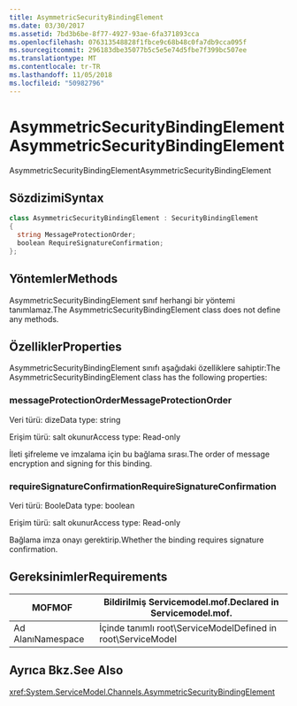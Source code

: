 ```yaml
---
title: AsymmetricSecurityBindingElement
ms.date: 03/30/2017
ms.assetid: 7bd3b6be-8f77-4927-93ae-6fa371893cca
ms.openlocfilehash: 076313548828f1fbce9c68b48c0fa7db9cca095f
ms.sourcegitcommit: 296183dbe35077b5c5e5e74d5fbe7f399bc507ee
ms.translationtype: MT
ms.contentlocale: tr-TR
ms.lasthandoff: 11/05/2018
ms.locfileid: "50982796"
---
```

# <a name="asymmetricsecuritybindingelement"></a><span data-ttu-id="fba84-102">AsymmetricSecurityBindingElement</span><span class="sxs-lookup"><span data-stu-id="fba84-102">AsymmetricSecurityBindingElement</span></span>
<span data-ttu-id="fba84-103">AsymmetricSecurityBindingElement</span><span class="sxs-lookup"><span data-stu-id="fba84-103">AsymmetricSecurityBindingElement</span></span>  
  
## <a name="syntax"></a><span data-ttu-id="fba84-104">Sözdizimi</span><span class="sxs-lookup"><span data-stu-id="fba84-104">Syntax</span></span>  
  
```csharp
class AsymmetricSecurityBindingElement : SecurityBindingElement  
{  
  string MessageProtectionOrder;  
  boolean RequireSignatureConfirmation;  
};  
```  
  
## <a name="methods"></a><span data-ttu-id="fba84-105">Yöntemler</span><span class="sxs-lookup"><span data-stu-id="fba84-105">Methods</span></span>  
 <span data-ttu-id="fba84-106">AsymmetricSecurityBindingElement sınıf herhangi bir yöntemi tanımlamaz.</span><span class="sxs-lookup"><span data-stu-id="fba84-106">The AsymmetricSecurityBindingElement class does not define any methods.</span></span>  
  
## <a name="properties"></a><span data-ttu-id="fba84-107">Özellikler</span><span class="sxs-lookup"><span data-stu-id="fba84-107">Properties</span></span>  
 <span data-ttu-id="fba84-108">AsymmetricSecurityBindingElement sınıfı aşağıdaki özelliklere sahiptir:</span><span class="sxs-lookup"><span data-stu-id="fba84-108">The AsymmetricSecurityBindingElement class has the following properties:</span></span>  
  
### <a name="messageprotectionorder"></a><span data-ttu-id="fba84-109">messageProtectionOrder</span><span class="sxs-lookup"><span data-stu-id="fba84-109">MessageProtectionOrder</span></span>  
 <span data-ttu-id="fba84-110">Veri türü: dize</span><span class="sxs-lookup"><span data-stu-id="fba84-110">Data type: string</span></span>  
  
 <span data-ttu-id="fba84-111">Erişim türü: salt okunur</span><span class="sxs-lookup"><span data-stu-id="fba84-111">Access type: Read-only</span></span>  
  
 <span data-ttu-id="fba84-112">İleti şifreleme ve imzalama için bu bağlama sırası.</span><span class="sxs-lookup"><span data-stu-id="fba84-112">The order of message encryption and signing for this binding.</span></span>  
  
### <a name="requiresignatureconfirmation"></a><span data-ttu-id="fba84-113">requireSignatureConfirmation</span><span class="sxs-lookup"><span data-stu-id="fba84-113">RequireSignatureConfirmation</span></span>  
 <span data-ttu-id="fba84-114">Veri türü: Boole</span><span class="sxs-lookup"><span data-stu-id="fba84-114">Data type: boolean</span></span>  
  
 <span data-ttu-id="fba84-115">Erişim türü: salt okunur</span><span class="sxs-lookup"><span data-stu-id="fba84-115">Access type: Read-only</span></span>  
  
 <span data-ttu-id="fba84-116">Bağlama imza onayı gerektirip.</span><span class="sxs-lookup"><span data-stu-id="fba84-116">Whether the binding requires signature confirmation.</span></span>  
  
## <a name="requirements"></a><span data-ttu-id="fba84-117">Gereksinimler</span><span class="sxs-lookup"><span data-stu-id="fba84-117">Requirements</span></span>  
  
|<span data-ttu-id="fba84-118">MOF</span><span class="sxs-lookup"><span data-stu-id="fba84-118">MOF</span></span>|<span data-ttu-id="fba84-119">Bildirilmiş Servicemodel.mof.</span><span class="sxs-lookup"><span data-stu-id="fba84-119">Declared in Servicemodel.mof.</span></span>|  
|---------|-----------------------------------|  
|<span data-ttu-id="fba84-120">Ad Alanı</span><span class="sxs-lookup"><span data-stu-id="fba84-120">Namespace</span></span>|<span data-ttu-id="fba84-121">İçinde tanımlı root\ServiceModel</span><span class="sxs-lookup"><span data-stu-id="fba84-121">Defined in root\ServiceModel</span></span>|  
  
## <a name="see-also"></a><span data-ttu-id="fba84-122">Ayrıca Bkz.</span><span class="sxs-lookup"><span data-stu-id="fba84-122">See Also</span></span>  
 <xref:System.ServiceModel.Channels.AsymmetricSecurityBindingElement>
